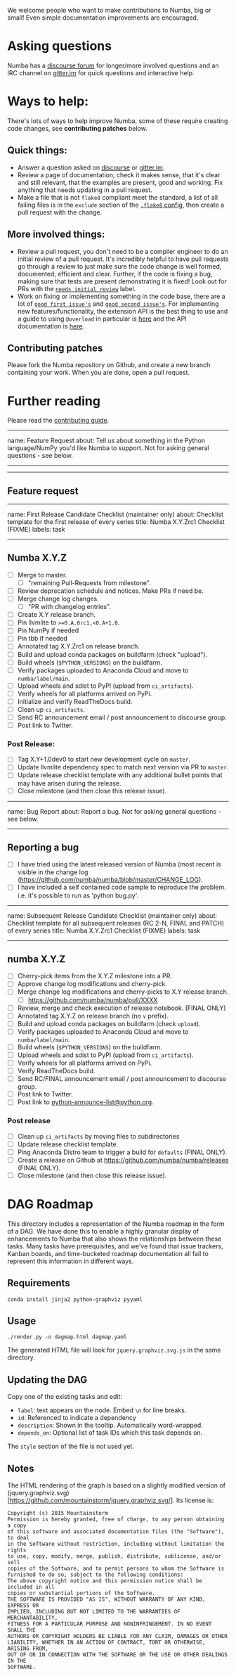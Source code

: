 
We welcome people who want to make contributions to Numba, big or small!
Even simple documentation improvements are encouraged.

# Asking questions

Numba has a [discourse forum](https://numba.discourse.group/) for longer/more
involved questions and an IRC channel on
[gitter.im](https://gitter.im/numba/numba) for quick questions and interactive
help.

# Ways to help:

There's lots of ways to help improve Numba, some of these require creating code
changes, see **contributing patches** below.

## Quick things:

* Answer a question asked on [discourse](https://numba.discourse.group/) or
  [gitter.im](https://gitter.im/numba/numba).
* Review a page of documentation, check it makes sense, that it's clear and
  still relevant, that the examples are present, good and working. Fix anything
  that needs updating in a pull request.
* Make a file that is not `flake8` compliant meet the standard, a list of all
  failing files is in the `exclude` section of the [`.flake8` config](https://github.com/numba/numba/blob/master/.flake8),
  then create a pull request with the change.

## More involved things:

* Review a pull request, you don't need to be a compiler engineer to do an
  initial review of a pull request. It's incredibly helpful to have pull
  requests go through a review to just make sure the code change is well formed,
  documented, efficient and clear. Further, if the code is fixing a bug, making
  sure that tests are present demonstrating it is fixed! Look out for PRs with
  the [`needs initial review`](https://github.com/numba/numba/labels/needs%20initial%20review)
  label.
* Work on fixing or implementing something in the code base, there are a lot of
  [`good first issue's`](https://github.com/numba/numba/labels/good%20first%20issue)
  and [`good second issue's`](https://github.com/numba/numba/labels/good%20first%20issue).
  For implementing new features/functionality, the extension API is the best
  thing to use and a guide to using `@overload` in particular is
  [here](https://numba.pydata.org/numba-doc/dev/extending/overloading-guide.html)
  and the API documentation is [here](https://numba.pydata.org/numba-doc/latest/extending/high-level.html#implementing-functions).

## Contributing patches

Please fork the Numba repository on Github, and create a new branch
containing your work.  When you are done, open a pull request.

# Further reading

Please read the [contributing guide](
https://numba.pydata.org/numba-doc/dev/developer/contributing.html).
<!--

Thanks for wanting to contribute to Numba :)

First, if you need some help or want to chat to the core developers, please
visit https://gitter.im/numba/numba for real time chat or post to the Numba
forum https://numba.discourse.group/.

Here's some guidelines to help the review process go smoothly.

0. Please write a description in this text box of the changes that are being
   made.

1. Please ensure that you have written units tests for the changes made/features
   added.

2. If you are closing an issue please use one of the automatic closing words as
   noted here: https://help.github.com/articles/closing-issues-using-keywords/

3. If your pull request is not ready for review but you want to make use of the
   continuous integration testing facilities here, please click the arrow besides
   "Create Pull Request" and choose "Create Draft Pull Request".
   When it's ready for review, you can click the button "ready to review" near
   the end of the pull request
   (besides "This pull request is still a work in progress".)
   The maintainers will then be automatically notified to review it.

4. Once review has taken place please do not add features or make changes out of
   the scope of those requested by the reviewer (doing this just add delays as
   already reviewed code ends up having to be re-reviewed/it is hard to tell
   what is new etc!). Further, please do not rebase your branch on master/force
   push/rewrite history, doing any of these causes the context of any comments
   made by reviewers to be lost. If conflicts occur against master they should
   be resolved by merging master into the branch used for making the pull
   request.

Many thanks in advance for your cooperation!

-->
---
name: Feature Request
about: Tell us about something in the Python language/NumPy you'd like Numba to support. Not for asking general questions - see below.

---

---

<!--

Thanks for opening an issue! To help the Numba team handle your information
efficiently, please first ensure that there is no other issue present that
already describes the issue you have
(search at https://github.com/numba/numba/issues?&q=is%3Aissue).

-->

## Feature request

<!--

Please include details of the feature you would like to see, why you would
like to see it/the use case.

-->
---
name: First Release Candidate Checklist (maintainer only)
about: Checklist template for the first release of every series
title: Numba X.Y.Zrc1 Checklist (FIXME)
labels: task

---


## Numba X.Y.Z

* [ ] Merge to master.
    - [ ] "remaining Pull-Requests from milestone".
* [ ] Review deprecation schedule and notices. Make PRs if need be.
* [ ] Merge change log changes.
    - [ ] "PR with changelog entries".
* [ ] Create X.Y release branch.
* [ ] Pin llvmlite to `>=0.A.0rc1,<0.A+1.0`.
* [ ] Pin NumPy if needed
* [ ] Pin tbb if needed
* [ ] Annotated tag X.Y.Zrc1 on release branch.
* [ ] Build and upload conda packages on buildfarm (check "upload").
* [ ] Build wheels (`$PYTHON_VERSIONS`) on the buildfarm.
* [ ] Verify packages uploaded to Anaconda Cloud and move to `numba/label/main`.
* [ ] Upload wheels and sdist to PyPI (upload from `ci_artifacts`).
* [ ] Verify wheels for all platforms arrived on PyPi.
* [ ] Initialize and verify ReadTheDocs build.
* [ ] Clean up `ci_artifacts`.
* [ ] Send RC announcement email / post announcement to discourse group.
* [ ] Post link to Twitter.

### Post Release:

* [ ] Tag X.Y+1.0dev0 to start new development cycle on `master`.
* [ ] Update llvmlite dependency spec to match next version via PR to `master`.
* [ ] Update release checklist template with any additional bullet points that
      may have arisen during the release.
* [ ] Close milestone (and then close this release issue).
---
name: Bug Report
about: Report a bug. Not for asking general questions - see below.

---

<!--

Thanks for opening an issue! To help the Numba team handle your information
efficiently, please first ensure that there is no other issue present that
already describes the issue you have
(search at https://github.com/numba/numba/issues?&q=is%3Aissue).

-->

## Reporting a bug

<!--

Before submitting a bug report please ensure that you can check off these boxes:

-->

- [ ] I have tried using the latest released version of Numba (most recent is
 visible in the change log (https://github.com/numba/numba/blob/master/CHANGE_LOG).
- [ ] I have included a self contained code sample to reproduce the problem.
  i.e. it's possible to run as 'python bug.py'.

<!--

Please include details of the bug here, including, if applicable, what you
expected to happen!

-->
---
name: Subsequent Release Candidate Checklist (maintainer only)
about: Checklist template for all subsequent releases (RC 2-N, FINAL and PATCH) of every series
title: Numba X.Y.Zrc1 Checklist (FIXME)
labels: task

---


## numba X.Y.Z

* [ ] Cherry-pick items from the X.Y.Z milestone into a PR.
* [ ] Approve change log modifications and cherry-pick.
* [ ] Merge change log modifications and cherry-picks to X.Y release branch.
  * [ ] https://github.com/numba/numba/pull/XXXX
* [ ] Review, merge and check execution of release notebook. (FINAL ONLY)
* [ ] Annotated tag X.Y.Z on release branch (no `v` prefix).
* [ ] Build and upload conda packages on buildfarm (check `upload`).
* [ ] Verify packages uploaded to Anaconda Cloud and move to
  `numba/label/main`.
* [ ] Build wheels (`$PYTHON_VERSIONS`) on the buildfarm.
* [ ] Upload wheels and sdist to PyPI (upload from `ci_artifacts`).
* [ ] Verify wheels for all platforms arrived on PyPi.
* [ ] Verify ReadTheDocs build.
* [ ] Send RC/FINAL announcement email / post announcement to discourse group.
* [ ] Post link to Twitter.
* [ ] Post link to python-announce-list@python.org.

### Post release

* [ ] Clean up `ci_artifacts` by moving files to subdirectories
* [ ] Update release checklist template.
* [ ] Ping Anaconda Distro team to trigger a build for `defaults` (FINAL ONLY).
* [ ] Create a release on Github at https://github.com/numba/numba/releases (FINAL ONLY).
* [ ] Close milestone (and then close this release issue).
# DAG Roadmap

This directory includes a representation of the Numba roadmap in the form of a
DAG.  We have done this to enable a highly granular display of enhancements to
Numba that also shows the relationships between these tasks. Many tasks have
prerequisites, and we've found that issue trackers, Kanban boards, and
time-bucketed roadmap documentation all fail to represent this information in
different ways.

## Requirements

```
conda install jinja2 python-graphviz pyyaml
```

## Usage

```
./render.py -o dagmap.html dagmap.yaml
```

The generated HTML file will look for `jquery.graphviz.svg.js` in the same
directory.

## Updating the DAG

Copy one of the existing tasks and edit:
  * `label`: text appears on the node.  Embed `\n` for line breaks.
  * `id`: Referenced to indicate a dependency
  * `description`: Shown in the tooltip.  Automatically word-wrapped.
  * `depends_on`: Optional list of task IDs which this task depends on.

The `style` section of the file is not used yet.

## Notes

The HTML rendering of the graph is based on a slightly modified version of
(jquery.graphviz.svg)[https://github.com/mountainstorm/jquery.graphviz.svg/].
Its license is:
```
Copyright (c) 2015 Mountainstorm
Permission is hereby granted, free of charge, to any person obtaining a copy
of this software and associated documentation files (the "Software"), to deal
in the Software without restriction, including without limitation the rights
to use, copy, modify, merge, publish, distribute, sublicense, and/or sell
copies of the Software, and to permit persons to whom the Software is
furnished to do so, subject to the following conditions:
The above copyright notice and this permission notice shall be included in all
copies or substantial portions of the Software.
THE SOFTWARE IS PROVIDED "AS IS", WITHOUT WARRANTY OF ANY KIND, EXPRESS OR
IMPLIED, INCLUDING BUT NOT LIMITED TO THE WARRANTIES OF MERCHANTABILITY,
FITNESS FOR A PARTICULAR PURPOSE AND NONINFRINGEMENT. IN NO EVENT SHALL THE
AUTHORS OR COPYRIGHT HOLDERS BE LIABLE FOR ANY CLAIM, DAMAGES OR OTHER
LIABILITY, WHETHER IN AN ACTION OF CONTRACT, TORT OR OTHERWISE, ARISING FROM,
OUT OF OR IN CONNECTION WITH THE SOFTWARE OR THE USE OR OTHER DEALINGS IN THE
SOFTWARE.
```